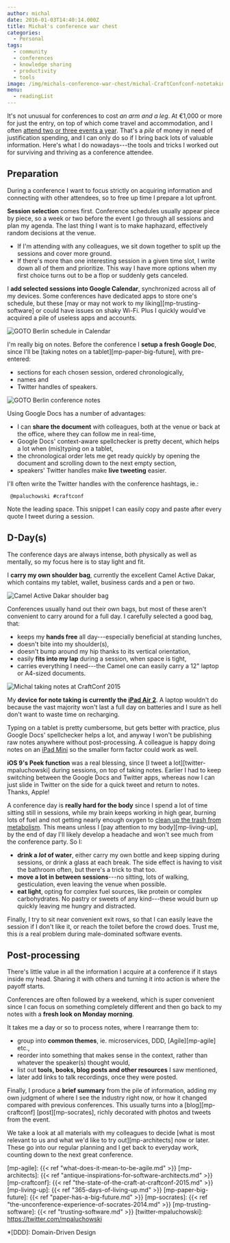 ```yaml
---
author: michal
date: 2016-01-03T14:40:14.000Z
title: Michał's conference war chest
categories:
  - Personal
tags:
  - community
  - conferences
  - knowledge sharing
  - productivity
  - tools
image: /img/michals-conference-war-chest/michal-CraftConfconf-notetaking.jpg
menu:
  - readingList
---
```


It's not unusual for conferences to cost _an arm and a leg_. At €1,000 or more for just the entry, on top of which come travel and accommodation, and I often [attend two or three events a year][lanyrd-mpaluchowski]. That's a _pile_ of money in need of justification spending, and I can only do so if I bring back lots of valuable information. Here's what I do nowadays---the tools and tricks I worked out for surviving and thriving as a conference attendee.

<!--more-->

## Preparation

During a conference I want to focus strictly on acquiring information and connecting with other attendees, so to free up time I prepare a lot upfront.

__Session selection__ comes first. Conference schedules usually appear piece by piece, so a week or two before the event I go through all sessions and plan my agenda. The last thing I want is to make haphazard, effectively random decisions at the venue.

* If I'm attending with any colleagues, we sit down together to split up the sessions and cover more ground.
* If there's more than one interesting session in a given time slot, I write down all of them and prioritize. This way I have more options when my first choice turns out to be a flop or suddenly gets canceled.

I __add selected sessions into Google Calendar__, synchronized across all of my devices. Some conferences have dedicated apps to store one's schedule, but these [may or may not work to my liking][mp-trusting-software] or could have issues on shaky Wi-Fi. Plus I quickly would've acquired a pile of useless apps and accounts.

![GOTO Berlin schedule in Calendar](/img/michals-conference-war-chest/goto-berlin-conference-schedule.png)

I'm really big on notes. Before the conference I __setup a fresh Google Doc__, since I'll be [taking notes on a tablet][mp-paper-big-future], with pre-entered:

* sections for each chosen session, ordered chronologically,
* names and
* Twitter handles of speakers.

![GOTO Berlin conference notes](/img/michals-conference-war-chest/GOTO-Berlin-conference-notes.png)

Using Google Docs has a number of advantages:

* I can __share the document__ with colleagues, both at the venue or back at the office, where they can follow me in real-time,
* Google Docs' context-aware spellchecker is pretty decent, which helps a lot when (mis)typing on a tablet,
* the chronological order lets me get ready quickly by opening the document and scrolling down to the next empty section,
* speakers' Twitter handles make __live tweeting__ easier.

I'll often write the Twitter handles with the conference hashtags, ie.:

```
 @mpaluchowski #craftconf
```

Note the leading space. This snippet I can easily copy and paste after every quote I tweet during a session.

## D-Day(s)

The conference days are always intense, both physically as well as mentally, so my focus here is to stay light and fit.

I __carry my own shoulder bag__, currently the excellent Camel Active Dakar, which contains my tablet, wallet, business cards and a pen or two.

![Camel Active Dakar shoulder bag](/img/michals-conference-war-chest/camel-active-dakar-bag.jpg)

Conferences usually hand out their own bags, but most of these aren't convenient to carry around for a full day. I carefully selected a good bag, that:

* keeps my __hands free__ all day---especially beneficial at standing lunches,
* doesn't bite into my shoulder(s),
* doesn't bump around my hip thanks to its vertical orientation,
* easily __fits into my lap__ during a session, when space is tight,
* carries everything I need---the Camel one can easily carry a 12" laptop or A4-sized documents.

![Michal taking notes at CraftConf 2015](/img/michals-conference-war-chest/michal-CraftConfconf-notetaking.jpg)

My __device for note taking is currently the [iPad Air 2][apple-ipad-air2]__. A laptop wouldn't do because the vast majority won't last a full day on batteries and I sure as hell don't want to waste time on recharging.

Typing on a tablet is pretty cumbersome, but gets better with practice, plus Google Docs' spellchecker helps a lot, and anyway I won't be publishing raw notes anywhere without post-processing. A colleague is happy doing notes on an [iPad Mini][apple-ipad-mini] so the smaller form factor could work as well.

__iOS 9's Peek function__ was a real blessing, since [I tweet a lot][twitter-mpaluchowski] during sessions, on top of taking notes. Earlier I had to keep switching between the Google Docs and Twitter apps, whereas now I can just slide in Twitter on the side for a quick tweet and return to notes. Thanks, Apple!

A conference day is __really hard for the body__ since I spend a lot of time sitting still in sessions, while my brain keeps working in high gear, burning lots of fuel and not getting nearly enough oxygen to [clean up the trash from metabolism][brain-rules-move]. This means unless I [pay attention to my body][mp-living-up], by the end of day I'll likely develop a headache and won't see much from the conference party. So I:

* __drink a _lot_ of water__, either carry my own bottle and keep sipping during sessions, or drink a glass at each break. The side effect is having to visit the bathroom often, but there's a trick to that too.
* __move a lot in between sessions__---no sitting, lots of walking, gesticulation, even leaving the venue when possible.
* __eat light__, opting for complex fuel sources, like protein or complex carbohydrates. No pastry or sweets of any kind---these would burn up quickly leaving me hungry and distracted.

Finally, I try to sit near convenient exit rows, so that I can easily leave the session if I don't like it, or reach the toilet before the crowd does. Trust me, this _is_ a real problem during male-dominated software events.

## Post-processing

There's little value in all the information I acquire at a conference if it stays inside my head. Sharing it with others and turning it into action is where the payoff starts.

Conferences are often followed by a weekend, which is super convenient since I can focus on something completely different and then go back to my notes with a __fresh look on Monday morning__.

It takes me a day or so to process notes, where I rearrange them to:

* group into __common themes__, ie. microservices, DDD, [Agile][mp-agile] etc.,
* reorder into something that makes sense in the context, rather than whatever the speaker(s) thought would,
* list out __tools, books, blog posts and other resources__ I saw mentioned,
* later add links to talk recordings, once they were posted.

Finally, I produce a __brief summary__ from the pile of information, adding my own judgment of where I see the industry right now, or how it changed compared with previous conferences. This usually turns into a [blog][mp-craftconf] [post][mp-socrates], richly decorated with photos and tweets from the event.

We take a look at all materials with my colleagues to decide [what is most relevant to us and what we'd like to try out][mp-architects] now or later. These go into our regular planning and I get back to everyday work, counting down to the next great conference.

[apple-ipad-air2]: http://www.apple.com/ipad-air-2/
[apple-ipad-mini]: http://www.apple.com/ipad-mini-4/
[brain-rules-move]: http://www.brainrules.net/exercise
[lanyrd-mpaluchowski]: http://lanyrd.com/profile/mpaluchowski/
[mp-agile]: {{< ref "what-does-it-mean-to-be-agile.md" >}}
[mp-architects]: {{< ref "antique-inspirations-for-software-architects.md" >}}
[mp-craftconf]: {{< ref "the-state-of-the-craft-at-craftconf-2015.md" >}}
[mp-living-up]: {{< ref "365-days-of-living-up.md" >}}
[mp-paper-big-future]: {{< ref "paper-has-a-big-future.md" >}}
[mp-socrates]: {{< ref "the-unconference-experience-of-socrates-2014.md" >}}
[mp-trusting-software]: {{< ref "trusting-software.md" >}}
[twitter-mpaluchowski]: https://twitter.com/mpaluchowski

*[DDD]: Domain-Driven Design

